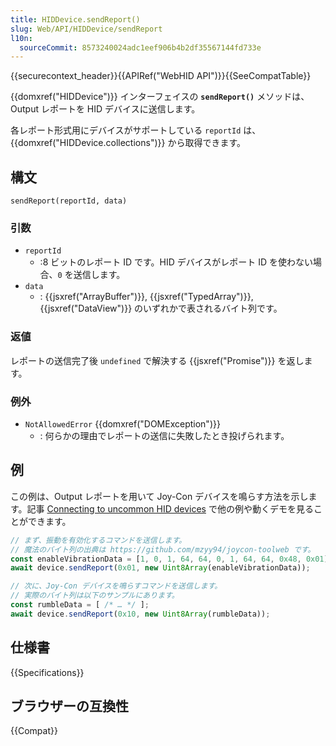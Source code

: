 ```yaml
---
title: HIDDevice.sendReport()
slug: Web/API/HIDDevice/sendReport
l10n:
  sourceCommit: 8573240024adc1eef906b4b2df35567144fd733e
---
```


{{securecontext_header}}{{APIRef("WebHID API")}}{{SeeCompatTable}}

{{domxref("HIDDevice")}} インターフェイスの **`sendReport()`** メソッドは、Output レポートを HID デバイスに送信します。

各レポート形式用にデバイスがサポートしている `reportId` は、{{domxref("HIDDevice.collections")}} から取得できます。

## 構文

```js-nolint
sendReport(reportId, data)
```

### 引数

- `reportId`
  - :8 ビットのレポート ID です。HID デバイスがレポート ID を使わない場合、`0` を送信します。
- `data`
  - : {{jsxref("ArrayBuffer")}}, {{jsxref("TypedArray")}}, {{jsxref("DataView")}} のいずれかで表されるバイト列です。

### 返値

レポートの送信完了後 `undefined` で解決する {{jsxref("Promise")}} を返します。

### 例外

- `NotAllowedError` {{domxref("DOMException")}}
  - : 何らかの理由でレポートの送信に失敗したとき投げられます。

## 例

この例は、Output レポートを用いて Joy-Con デバイスを鳴らす方法を示します。記事 [Connecting to uncommon HID devices](https://web.dev/hid/) で他の例や動くデモを見ることができます。

```js
// まず、振動を有効化するコマンドを送信します。
// 魔法のバイト列の出典は https://github.com/mzyy94/joycon-toolweb です。
const enableVibrationData = [1, 0, 1, 64, 64, 0, 1, 64, 64, 0x48, 0x01];
await device.sendReport(0x01, new Uint8Array(enableVibrationData));

// 次に、Joy-Con デバイスを鳴らすコマンドを送信します。
// 実際のバイト列は以下のサンプルにあります。
const rumbleData = [ /* … */ ];
await device.sendReport(0x10, new Uint8Array(rumbleData));
```

## 仕様書

{{Specifications}}

## ブラウザーの互換性

{{Compat}}
